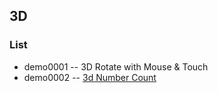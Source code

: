 ## 3D




### List
* demo0001 -- 3D Rotate with Mouse & Touch
* demo0002 -- [3d Number Count](https://codepen.io/Chokcoco/pen/qXVxyw)
